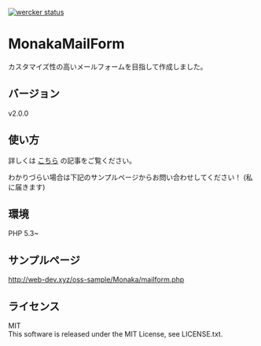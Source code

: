 [![wercker status](https://app.wercker.com/status/4e8ac7c938f95eb4663b7e39d7454503/m/master "wercker status")](https://app.wercker.com/project/bykey/4e8ac7c938f95eb4663b7e39d7454503)

# MonakaMailForm

カスタマイズ性の高いメールフォームを目指して作成しました。  

## バージョン

v2.0.0

## 使い方

詳しくは [こちら](http://web-dev.xyz/php-originalmailfrom/) の記事をご覧ください。

わかりづらい場合は下記のサンプルページからお問い合わせしてください！
(私に届きます)


## 環境
PHP 5.3~

## サンプルページ
http://web-dev.xyz/oss-sample/Monaka/mailform.php

## ライセンス
MIT  
This software is released under the MIT License, see LICENSE.txt.
